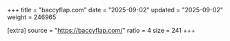 +++
title = "baccyflap.com"
date = "2025-09-02"
updated = "2025-09-02"
weight = 246965

[extra]
source = "https://baccyflap.com/"
ratio = 4
size = 241
+++
